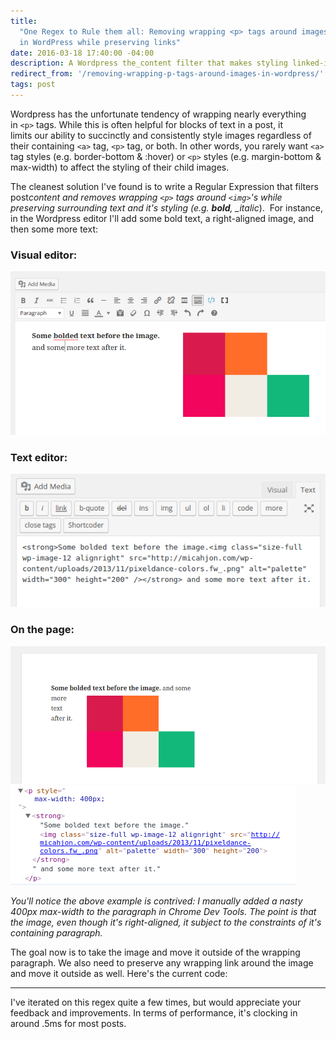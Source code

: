 ```yaml
---
title:
  "One Regex to Rule them all: Removing wrapping <p> tags around images
  in WordPress while preserving links"
date: 2016-03-18 17:40:00 -04:00
description: A Wordpress the_content filter that makes styling linked-images sane
redirect_from: '/removing-wrapping-p-tags-around-images-in-wordpress/'
tags: post
---
```


Wordpress has the unfortunate tendency of wrapping nearly everything in `<p>` tags. While this is often helpful for blocks of text in a post, it limits our ability to succinctly and consistently style images regardless of their containing `<a>` tag, `<p>` tag, or both. In other words, you rarely want `<a>` tag styles (e.g. border-bottom & :hover) or `<p>` styles (e.g. margin-bottom & max-width) to affect the styling of their child images.

The cleanest solution I've found is to write a Regular Expression that filters post*content and removes wrapping `<p>` tags around `<img>`'s while preserving surrounding text and it's styling (e.g. **bold**, \_italic*).  For instance, in the Wordpress editor I'll add some bold text, a right-aligned image, and then some more text:

### Visual editor:

![visual](/assets/images/visual.png)

### Text editor:

![Screenshot from 2016-03-20 13-41-50](/assets/images/Screenshot-from-2016-03-20-13-41-50.png)

### On the page:

![Screenshot from 2016-03-20 13-43-36](/assets/images/Screenshot-from-2016-03-20-13-43-36.png)
![Screenshot from 2016-03-20 13-47-04](/assets/images/Screenshot-from-2016-03-20-13-47-04.png)

_You'll notice the above example is contrived: I manually added a nasty 400px max-width to the paragraph in Chrome Dev Tools. The point is that the image, even though it's right-aligned, it subject to the constraints of it's containing paragraph._

The goal now is to take the image and move it outside of the wrapping paragraph. We also need to preserve any wrapping link around the image and move it outside as well. Here's the current code:

<script src="https://gist.github.com/micahjon/e47aff47bfa093091563.js"></script>

---

I've iterated on this regex quite a few times, but would appreciate your feedback and improvements. In terms of performance, it's clocking in around .5ms for most posts.
